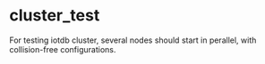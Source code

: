 # cluster_test
For testing iotdb cluster, several nodes should start in perallel, with collision-free configurations.
